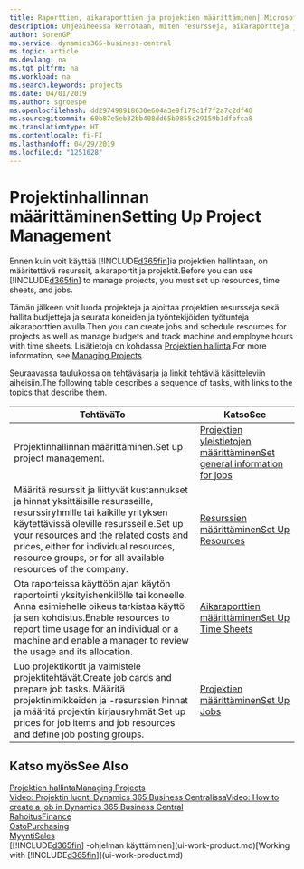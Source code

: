 ```yaml
---
title: Raporttien, aikaraporttien ja projektien määrittäminen| Microsoft Docs
description: Ohjeaiheessa kerrotaan, miten resursseja, aikaraportteja ja projektitöitä määritetään projektin hallintaa varten.
author: SorenGP
ms.service: dynamics365-business-central
ms.topic: article
ms.devlang: na
ms.tgt_pltfrm: na
ms.workload: na
ms.search.keywords: projects
ms.date: 04/01/2019
ms.author: sgroespe
ms.openlocfilehash: dd297498918630e604a3e9f179c1f7f2a7c2df40
ms.sourcegitcommit: 60b87e5eb32bb408dd65b9855c29159b1dfbfca8
ms.translationtype: HT
ms.contentlocale: fi-FI
ms.lasthandoff: 04/29/2019
ms.locfileid: "1251628"
---
```

# <a name="setting-up-project-management"></a><span data-ttu-id="929fe-103">Projektinhallinnan määrittäminen</span><span class="sxs-lookup"><span data-stu-id="929fe-103">Setting Up Project Management</span></span>
<span data-ttu-id="929fe-104">Ennen kuin voit käyttää [!INCLUDE[d365fin](includes/d365fin_md.md)]ia projektien hallintaan, on määritettävä resurssit, aikaraportit ja projektit.</span><span class="sxs-lookup"><span data-stu-id="929fe-104">Before you can use [!INCLUDE[d365fin](includes/d365fin_md.md)] to manage projects, you must set up resources, time sheets, and jobs.</span></span>

<span data-ttu-id="929fe-105">Tämän jälkeen voit luoda projekteja ja ajoittaa projektien resursseja sekä hallita budjetteja ja seurata koneiden ja työntekijöiden työtunteja aikaraporttien avulla.</span><span class="sxs-lookup"><span data-stu-id="929fe-105">Then you can create jobs and schedule resources for projects as well as manage budgets and track machine and employee hours with time sheets.</span></span> <span data-ttu-id="929fe-106">Lisätietoja on kohdassa [Projektien hallinta](projects-manage-projects.md).</span><span class="sxs-lookup"><span data-stu-id="929fe-106">For more information, see [Managing Projects](projects-manage-projects.md).</span></span>  

<span data-ttu-id="929fe-107">Seuraavassa taulukossa on tehtäväsarja ja linkit tehtäviä käsitteleviin aiheisiin.</span><span class="sxs-lookup"><span data-stu-id="929fe-107">The following table describes a sequence of tasks, with links to the topics that describe them.</span></span>

| <span data-ttu-id="929fe-108">Tehtävä</span><span class="sxs-lookup"><span data-stu-id="929fe-108">To</span></span> | <span data-ttu-id="929fe-109">Katso</span><span class="sxs-lookup"><span data-stu-id="929fe-109">See</span></span> |
| --- | --- |
| <span data-ttu-id="929fe-110">Projektinhallinnan määrittäminen.</span><span class="sxs-lookup"><span data-stu-id="929fe-110">Set up project management.</span></span>|[<span data-ttu-id="929fe-111">Projektien yleistietojen määrittäminen</span><span class="sxs-lookup"><span data-stu-id="929fe-111">Set general information for jobs</span></span>](projects-how-setup-jobs.md#to-set-general-information-for-jobs)|
| <span data-ttu-id="929fe-112">Määritä resurssit ja liittyvät kustannukset ja hinnat yksittäisille resursseille, resurssiryhmille tai kaikille yrityksen käytettävissä oleville resursseille.</span><span class="sxs-lookup"><span data-stu-id="929fe-112">Set up your resources and the related costs and prices, either for individual resources, resource groups, or for all available resources of the company.</span></span> |[<span data-ttu-id="929fe-113">Resurssien määrittäminen</span><span class="sxs-lookup"><span data-stu-id="929fe-113">Set Up Resources</span></span>](projects-how-setup-resources.md) |
| <span data-ttu-id="929fe-114">Ota raporteissa käyttöön ajan käytön raportointi yksityishenkilölle tai koneelle. Anna esimiehelle oikeus tarkistaa käyttö ja sen kohdistus.</span><span class="sxs-lookup"><span data-stu-id="929fe-114">Enable resources to report time usage for an individual or a machine and enable a manager to review the usage and its allocation.</span></span> |[<span data-ttu-id="929fe-115">Aikaraporttien määrittäminen</span><span class="sxs-lookup"><span data-stu-id="929fe-115">Set Up Time Sheets</span></span>](projects-how-setup-time-sheets.md) |
| <span data-ttu-id="929fe-116">Luo projektikortit ja valmistele projektitehtävät.</span><span class="sxs-lookup"><span data-stu-id="929fe-116">Create job cards and prepare job tasks.</span></span> <span data-ttu-id="929fe-117">Määritä projektinimikkeiden ja -resurssien hinnat ja määritä projektin kirjausryhmät.</span><span class="sxs-lookup"><span data-stu-id="929fe-117">Set up prices for job items and job resources and define job posting groups.</span></span> |[<span data-ttu-id="929fe-118">Projektien määrittäminen</span><span class="sxs-lookup"><span data-stu-id="929fe-118">Set Up Jobs</span></span>](projects-how-setup-jobs.md) |

## <a name="see-also"></a><span data-ttu-id="929fe-119">Katso myös</span><span class="sxs-lookup"><span data-stu-id="929fe-119">See Also</span></span>

[<span data-ttu-id="929fe-120">Projektien hallinta</span><span class="sxs-lookup"><span data-stu-id="929fe-120">Managing Projects</span></span>](projects-manage-projects.md)  
[<span data-ttu-id="929fe-121">Video: Projektin luonti Dynamics 365 Business Centralissa</span><span class="sxs-lookup"><span data-stu-id="929fe-121">Video: How to create a job in Dynamics 365 Business Central</span></span>](https://www.youtube.com/watch?v=VqaPWr7BWmw)  
[<span data-ttu-id="929fe-122">Rahoitus</span><span class="sxs-lookup"><span data-stu-id="929fe-122">Finance</span></span>](finance.md)  
[<span data-ttu-id="929fe-123">Osto</span><span class="sxs-lookup"><span data-stu-id="929fe-123">Purchasing</span></span>](purchasing-manage-purchasing.md)  
[<span data-ttu-id="929fe-124">Myynti</span><span class="sxs-lookup"><span data-stu-id="929fe-124">Sales</span></span>](sales-manage-sales.md)  
<span data-ttu-id="929fe-125">[[!INCLUDE[d365fin](includes/d365fin_md.md)] -ohjelman käyttäminen](ui-work-product.md)</span><span class="sxs-lookup"><span data-stu-id="929fe-125">[Working with [!INCLUDE[d365fin](includes/d365fin_md.md)]](ui-work-product.md)</span></span>  
